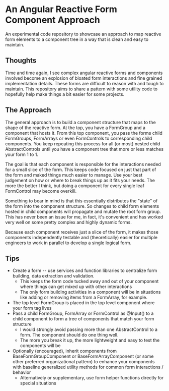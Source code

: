 # An Angular Reactive Form Component Approach

An experimental code repository to showcase an approach to map reactive form elements to a component tree in a way that is clean and easy to maintain.  

## Thoughts
Time and time again, I see complex angular reactive forms and components involved become an explosion of bloated form interactions and fine grained implementation details.  These forms are difficult to reason with and tough to maintain.  This repository aims to share a pattern with some utility code to hopefully help make things a bit easier for some projects.

## The Approach
The general approach is to build a component structure that maps to the shape of the reactive form.  At the top, you have a FormGroup and a component that hosts it.  From this top component, you pass the forms child FormGroups, FormArrays or even FormControls to corresponding child components.  You keep repeating this process for all (or most) nested child AbstractControls until you have a component tree that more or less matches your form 1 to 1.  

The goal is that each component is responsible for the interactions needed for a small slice of the form. This keeps code focused on just that part of the form and maked things much easier to manage. Use your best judgement on how or where to break things up as it fits your needs.  The more the better I think, but doing a component for every single leaf FormControl may become overkill.

Something to bear in mind is that this essentially distributes the "state" of the form into the component structure.  So changes to child form elements hosted in child components will propagate and mutate the root form group.  This has never been an issue for me, in fact, it's convenient and has worked very well on some pretty complex and highly dynamic forms.

Because each component receives just a slice of the form, it makes those components independently testable and (theoretically) easier for multiple engineers to work in parallel to develop a single logical form. 

## Tips
- Create a form -- use services and function libraries to centralize form building, data extraction and validation.
  - This keeps the form code tucked away and out of your component where things can get mixed up with other interactions
  - The only form building activities in a component will be in situations like adding or removing items from a FormArray, for example.
- The top level FormGroup is placed in the top level component where your form tag lives
- Pass a child FormGroup, FormArray or FormControl as @Input() to a child component to form a tree of components that match your form structure
    -  I would strongly avoid passing more than one AbstractControl to a form.  The component should do one thing well.
    -  The more you break it up, the more lightweight and easy to test the components will be
- Optionally (encouraged), inherit components from BaseFormGroupComponent or BaseFormArrayComponent (or some other preferred organizational pattern) to enhance your components with baseline generalized utility methods for common form interactions / behavior
  - Alternatively or supplementary, use form helper functions directly for special situations
